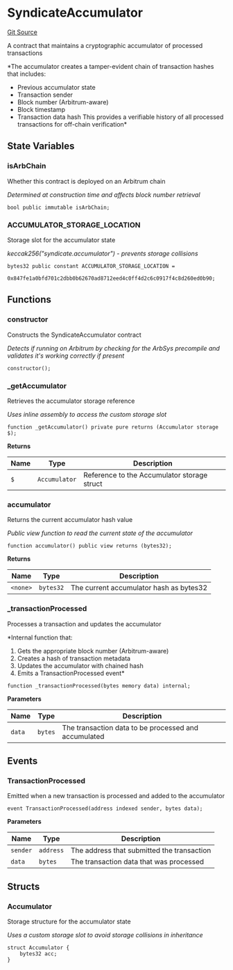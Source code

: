 # SyndicateAccumulator
[Git Source](https://github.com/SyndicateProtocol/syndicate-appchains/blob/b28027a30c67e2de9f45368bdf6d7b4aecf3b0cf/src/SyndicateAccumulator.sol)

A contract that maintains a cryptographic accumulator of processed transactions

*The accumulator creates a tamper-evident chain of transaction hashes that includes:
- Previous accumulator state
- Transaction sender
- Block number (Arbitrum-aware)
- Block timestamp
- Transaction data hash
This provides a verifiable history of all processed transactions for off-chain verification*


## State Variables
### isArbChain
Whether this contract is deployed on an Arbitrum chain

*Determined at construction time and affects block number retrieval*


```solidity
bool public immutable isArbChain;
```


### ACCUMULATOR_STORAGE_LOCATION
Storage slot for the accumulator state

*keccak256("syndicate.accumulator") - prevents storage collisions*


```solidity
bytes32 public constant ACCUMULATOR_STORAGE_LOCATION =
    0x847fe1a0bfd701c2dbb0b62670ad8712eed4c0ff4d2c6c0917f4c8d260ed0b90;
```


## Functions
### constructor

Constructs the SyndicateAccumulator contract

*Detects if running on Arbitrum by checking for the ArbSys precompile
and validates it's working correctly if present*


```solidity
constructor();
```

### _getAccumulator

Retrieves the accumulator storage reference

*Uses inline assembly to access the custom storage slot*


```solidity
function _getAccumulator() private pure returns (Accumulator storage $);
```
**Returns**

|Name|Type|Description|
|----|----|-----------|
|`$`|`Accumulator`|Reference to the Accumulator storage struct|


### accumulator

Returns the current accumulator hash value

*Public view function to read the current state of the accumulator*


```solidity
function accumulator() public view returns (bytes32);
```
**Returns**

|Name|Type|Description|
|----|----|-----------|
|`<none>`|`bytes32`|The current accumulator hash as bytes32|


### _transactionProcessed

Processes a transaction and updates the accumulator

*Internal function that:
1. Gets the appropriate block number (Arbitrum-aware)
2. Creates a hash of transaction metadata
3. Updates the accumulator with chained hash
4. Emits a TransactionProcessed event*


```solidity
function _transactionProcessed(bytes memory data) internal;
```
**Parameters**

|Name|Type|Description|
|----|----|-----------|
|`data`|`bytes`|The transaction data to be processed and accumulated|


## Events
### TransactionProcessed
Emitted when a new transaction is processed and added to the accumulator


```solidity
event TransactionProcessed(address indexed sender, bytes data);
```

**Parameters**

|Name|Type|Description|
|----|----|-----------|
|`sender`|`address`|The address that submitted the transaction|
|`data`|`bytes`|The transaction data that was processed|

## Structs
### Accumulator
Storage structure for the accumulator state

*Uses a custom storage slot to avoid storage collisions in inheritance*


```solidity
struct Accumulator {
    bytes32 acc;
}
```

